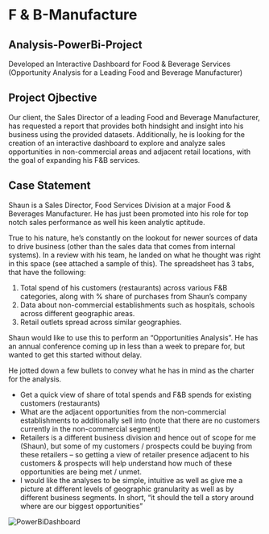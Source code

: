 # F & B-Manufacture
## Analysis-PowerBi-Project
Developed an Interactive Dashboard for Food & Beverage Services (Opportunity Analysis for a Leading Food and Beverage Manufacturer)

## Project Ojbective
Our client, the Sales Director of a leading Food and Beverage Manufacturer, has requested a report that provides both hindsight and insight into his business using the provided datasets. Additionally, he is looking for the creation of an interactive dashboard to explore and analyze sales opportunities in non-commercial areas and adjacent retail locations, with the goal of expanding his F&B services.

## Case Statement
Shaun is a Sales Director, Food Services Division at a major Food & Beverages Manufacturer. He has just been promoted into his role for top notch sales performance as well his keen analytic aptitude. 

True to his nature, he’s constantly on the lookout for newer sources of data to drive business (other than the sales data that comes from internal systems). In a review with his team, he landed on what he thought was right in this space (see attached a sample of this). The spreadsheet has 3 tabs, that have the following:

1)	Total spend of his customers (restaurants) across various F&B categories, along with % share of purchases from Shaun’s company
2)	Data about non-commercial establishments such as hospitals, schools across different geographic areas.
3)	Retail outlets spread across similar geographies.

Shaun would like to use this to perform an “Opportunities Analysis”. He has an annual conference coming up in less than a week to prepare for, but wanted to get this started without delay. 

He jotted down a few bullets to convey what he has in mind as the charter for the analysis.

-	Get a quick view of share of total spends and F&B spends for existing customers (restaurants)
-	What are the adjacent opportunities from the non-commercial establishments to additionally sell into (note that there are no customers currently in the non-commercial segment)
-	Retailers is a different business division and hence out of scope for me (Shaun), but some of my customers / prospects could be buying from these retailers – so getting a view of retailer presence adjacent to his customers & prospects will help understand how much of these opportunities are being met / unmet.
-	I would like the analyses to be simple, intuitive as well as give me a picture at different levels of geographic granularity as well as by different business segments. In short, “it should the tell a story around where are our biggest opportunities”

![PowerBiDashboard](https://github.com/user-attachments/assets/9d54cce4-b86c-4f23-bca7-8434e3db39c4)




